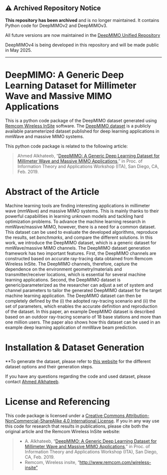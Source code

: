 ## ⚠️ Archived Repository Notice

**This repository has been archived** and is no longer maintained. It contains Python code for DeepMIMOv2 and DeepMIMOv3.

All future versions are now maintained in the [DeepMIMO Unified Repository](https://github.com/DeepMIMO/DeepMIMO)

DeepMIMOv4 is being developed in this repository and will be made public in May 2025. 

---

# DeepMIMO: A Generic Deep Learning Dataset for Millimeter Wave and Massive MIMO Applications
This is a python code package of the DeepMIMO dataset generated using [Remcom Wireless InSite](http://www.remcom.com/wireless-insite) software. The [DeepMIMO dataset](https://deepmimo.net/) is a publicly available parameterized dataset published for deep learning applications in mmWave and massive MIMO systems.

This python code package is related to the following article: 
>Ahmed Alkhateeb, “[DeepMIMO: A Generic Deep Learning Dataset for Millimeter Wave and Massive MIMO Applications](https://arxiv.org/pdf/1902.06435.pdf),” in Proc. of Information Theory and Applications Workshop (ITA), San Diego, CA, Feb. 2019.
# Abstract of the Article
Machine learning tools are finding interesting applications in millimeter wave (mmWave) and massive MIMO systems. This is mainly thanks to their powerful capabilities in learning unknown models and tackling hard optimization problems. To advance the machine learning research in mmWave/massive MIMO, however, there is a need for a common dataset. This dataset can be used to evaluate the developed algorithms, reproduce the results, set *benchmarks*, and compare the different solutions. In this work, we introduce the DeepMIMO dataset, which is a generic dataset for mmWave/massive MIMO channels. The DeepMIMO dataset generation framework has two important features. First, the DeepMIMO channels are constructed based on accurate ray-tracing data obtained from Remcom Wireless InSite. The DeepMIMO channels, therefore, capture the dependence on the environment geometry/materials and transmitter/receiver locations, which is essential for several machine learning applications. Second, the DeepMIMO dataset is generic/parameterized as the researcher can adjust a set of system and channel parameters to tailor the generated DeepMIMO dataset for the target machine learning application. The DeepMIMO dataset can then be completely defined by the (i) the adopted ray-tracing scenario and (ii) the set of parameters, which enables the accurate definition and reproduction of the dataset. In this paper, an example DeepMIMO dataset is described based on an outdoor ray-tracing scenario of 18 base stations and more than one million users. The paper also shows how this dataset can be used in an example deep learning application of mmWave beam prediction.

# Installation & Dataset Generation
**To generate the dataset, please refer to [this website](https://deepmimo.net/versions/v2-python/) for the different dataset options and their generation steps.

If you have any questions regarding the code and used dataset, please contact [Ahmed Alkhateeb](https://www.aalkhateeb.net/).

# License and Referencing
This code package is licensed under a [Creative Commons Attribution-NonCommercial-ShareAlike 4.0 International License](https://creativecommons.org/licenses/by-nc-sa/4.0/). If you in any way use this code for research that results in publications, please cite both the original article and the Remcom Wireless InSite website:
> - A. Alkhateeb, “[DeepMIMO: A Generic Deep Learning Dataset for Millimeter Wave and Massive MIMO Applications](https://arxiv.org/pdf/1902.06435.pdf),” in Proc. of Information Theory and Applications Workshop (ITA), San Diego, CA, Feb. 2019.
> - Remcom, Wireless insite, “http://www.remcom.com/wireless-insite”
